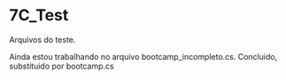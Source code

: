 # 7C_Test
Arquivos do teste.

Ainda estou trabalhando no arquivo bootcamp_incompleto.cs. Concluido, substituido por bootcamp.cs
